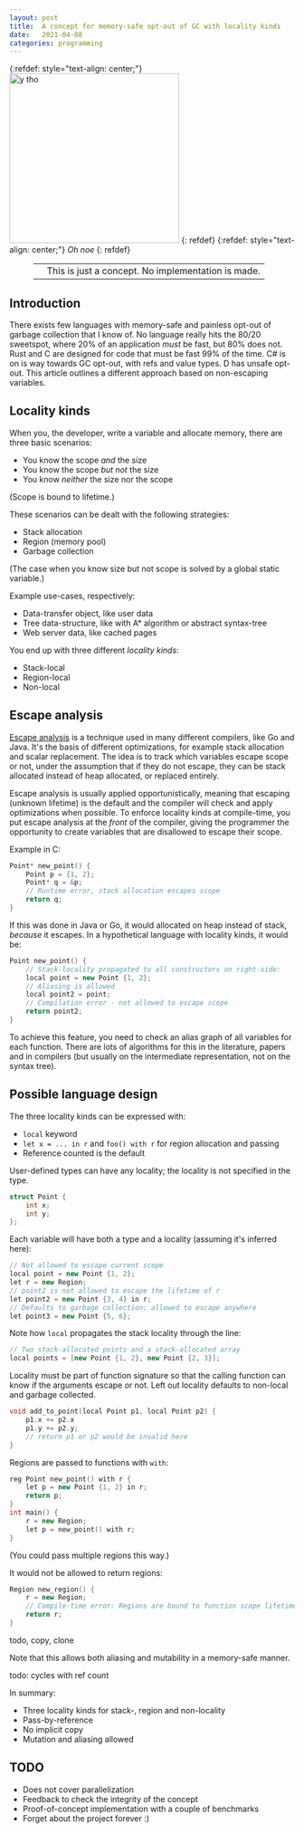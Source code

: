 ```yaml
---
layout: post
title:  A concept for memory-safe opt-out of GC with locality kinds
date:   2021-04-08
categories: programming
---
```


{:refdef: style="text-align: center;"}
<img src="{{ site.url }}/assets/img/noescape.jpg" alt="y tho" height="300px"/>
{: refdef}
{:refdef: style="text-align: center;"}
*Oh noe*
{: refdef}

<div style='margin: 1em 3em;'>
<table>
<tr>
<td><span class='fa fa-icon fa-info-circle fa-2x'></span></td>
<td>This is just a concept. No implementation is made.</td>
</tr>
</table>
</div>

## Introduction

There exists few languages with memory-safe and painless opt-out of garbage collection that I know of. No language really hits the 80/20 sweetspot, where 20% of an application _must_ be fast, but 80% does not. Rust and C are designed for code that must be fast 99% of the time. C# is on is way towards GC opt-out, with refs and value types. D has unsafe opt-out. This article outlines a different approach based on non-escaping variables.

## Locality kinds

When you, the developer, write a variable and allocate memory, there are three basic scenarios:

* You know the scope _and_ the size
* You know the scope _but not_ the size
* You know _neither_ the size nor the scope

(Scope is bound to lifetime.)

These scenarios can be dealt with the following strategies:

* Stack allocation
* Region (memory pool)
* Garbage collection

(The case when you know size but not scope is solved by a global static variable.)

Example use-cases, respectively:

* Data-transfer object, like user data
* Tree data-structure, like with A\* algorithm or abstract syntax-tree
* Web server data, like cached pages

You end up with three different _locality kinds_:

* Stack-local
* Region-local
* Non-local

## Escape analysis

[Escape analysis](https://en.wikipedia.org/wiki/Escape_analysis) is a technique used in many different compilers, like Go and Java. It's the basis of different optimizations, for example stack allocation and scalar replacement. The idea is to track which variables escape scope or not, under the assumption that if they do not escape, they can be stack allocated instead of heap allocated, or replaced entirely.

Escape analysis is usually applied opportunistically, meaning that escaping (unknown lifetime) is the default and the compiler will check and apply optimizations when possible. To enforce locality kinds at compile-time, you put escape analysis at the _front_ of the compiler, giving the programmer the opportunity to create variables that are disallowed to escape their scope.

Example in C:

```c
Point* new_point() {
    Point p = {1, 2};
    Point* q = &p;
    // Runtime error, stack allocation escapes scope
    return q;
}
```

If this was done in Java or Go, it would allocated on heap instead of stack, _because_ it escapes. In a hypothetical language with locality kinds, it would be:

```c++
Point new_point() {
    // Stack-locality propagated to all constructors on right-side:
    local point = new Point {1, 2};
    // Aliasing is allowed
    local point2 = point;
    // Compilation error - not allowed to escape scope
    return point2;
}
```

To achieve this feature, you need to check an alias graph of all variables for each function. There are lots of algorithms for this in the literature, papers and in compilers (but usually on the intermediate representation, not on the syntax tree).

## Possible language design

The three locality kinds can be expressed with:

* `local` keyword
* `let x = ... in r` and `foo() with r` for region allocation and passing
* Reference counted is the default

User-defined types can have any locality; the locality is not specified in the type.

```c++
struct Point {
    int x;
    int y;
};
```

Each variable will have both a type and a locality (assuming it's inferred here):

```c++
// Not allowed to escape current scope
local point = new Point {1, 2};
let r = new Region;
// point2 is not allowed to escape the lifetime of r
let point2 = new Point {3, 4} in r;
// Defaults to garbage collection; allowed to escape anywhere
let point3 = new Point {5, 6};
```

Note how `local` propagates the stack locality through the line:

```c++
// Two stack-allocated points and a stack-allocated array
local points = [new Point {1, 2}, new Point {2, 3}];
```

Locality must be part of function signature so that the calling function can know if the arguments escape or not. Left out locality defaults to non-local and garbage collected.

```c++
void add_to_point(local Point p1, local Point p2) {
    p1.x += p2.x
    p1.y += p2.y;
    // return p1 or p2 would be invalid here
}
```

Regions are passed to functions with `with`:

```c++
reg Point new_point() with r {
    let p = new Point {1, 2} in r;
    return p;
}
int main() {
    r = new Region;
    let p = new_point() with r;
}
```

(You could pass multiple regions this way.)

It would not be allowed to return regions:

```c++
Region new_region() {
    r = new Region;
    // Compile-time error: Regions are bound to function scope lifetime
    return r;
}
```

todo, copy, clone

Note that this allows both aliasing and mutability in a memory-safe manner.

todo: cycles with ref count

In summary:

* Three locality kinds for stack-, region and non-locality
* Pass-by-reference
* No implicit copy
* Mutation and aliasing allowed

## TODO

* Does not cover parallelization
* Feedback to check the integrity of the concept
* Proof-of-concept implementation with a couple of benchmarks
* Forget about the project forever :)
